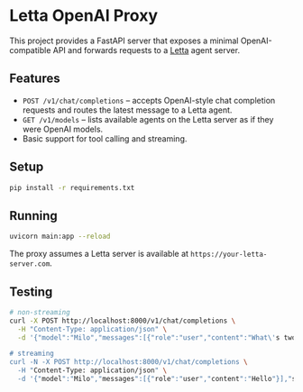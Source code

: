 # Letta OpenAI Proxy

This project provides a FastAPI server that exposes a minimal OpenAI-compatible API and forwards requests to a [Letta](https://docs.letta.com/) agent server.

## Features
- `POST /v1/chat/completions` – accepts OpenAI-style chat completion requests and routes the latest message to a Letta agent.
- `GET /v1/models` – lists available agents on the Letta server as if they were OpenAI models.
- Basic support for tool calling and streaming.

## Setup
```bash
pip install -r requirements.txt
```

## Running
```bash
uvicorn main:app --reload
```

The proxy assumes a Letta server is available at `https://your-letta-server.com`.

## Testing
```bash
# non-streaming
curl -X POST http://localhost:8000/v1/chat/completions \
  -H "Content-Type: application/json" \
  -d '{"model":"Milo","messages":[{"role":"user","content":"What\'s two plus two?"}]}'

# streaming
curl -N -X POST http://localhost:8000/v1/chat/completions \
  -H "Content-Type: application/json" \
  -d '{"model":"Milo","messages":[{"role":"user","content":"Hello"}],"stream":true}'
```
